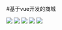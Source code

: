 #基于vue开发的商城







![](https://img-blog.csdnimg.cn/20200708103155885.png?x-oss-process=image/watermark,type_ZmFuZ3poZW5naGVpdGk,shadow_10,text_aHR0cHM6Ly9ibG9nLmNzZG4ubmV0L3dlaXhpbl80NDM0MDkxNA==,size_16,color_FFFFFF,t_70)
![](https://img-blog.csdnimg.cn/2020070810315684.png?x-oss-process=image/watermark,type_ZmFuZ3poZW5naGVpdGk,shadow_10,text_aHR0cHM6Ly9ibG9nLmNzZG4ubmV0L3dlaXhpbl80NDM0MDkxNA==,size_16,color_FFFFFF,t_70)
![](https://img-blog.csdnimg.cn/20200708103154458.png?x-oss-process=image/watermark,type_ZmFuZ3poZW5naGVpdGk,shadow_10,text_aHR0cHM6Ly9ibG9nLmNzZG4ubmV0L3dlaXhpbl80NDM0MDkxNA==,size_16,color_FFFFFF,t_70)
![](https://img-blog.csdnimg.cn/20200708103153850.png?x-oss-process=image/watermark,type_ZmFuZ3poZW5naGVpdGk,shadow_10,text_aHR0cHM6Ly9ibG9nLmNzZG4ubmV0L3dlaXhpbl80NDM0MDkxNA==,size_16,color_FFFFFF,t_70)
![](https://img-blog.csdnimg.cn/20200708002750649.png?x-ossprocess=image/watermark,type_ZmFuZ3poZW5naGVpdGk,shadow_10,text_aHR0cHM6Ly9ibG9nLmNzZG4ubmV0L3dlaXhpbl80NDM0MDkxNA==,size_16,color_FFFFFF,t_70)
